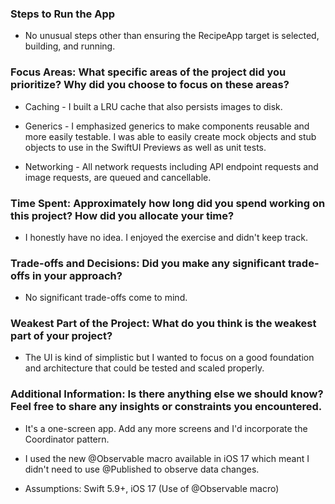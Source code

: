 ### Steps to Run the App

* No unusual steps other than ensuring the RecipeApp target is selected, building, and running.

### Focus Areas: What specific areas of the project did you prioritize? Why did you choose to focus on these areas?

* Caching - I built a LRU cache that also persists images to disk.

* Generics - I emphasized generics to make components reusable and more easily testable. I was able to easily create mock objects and stub objects to use in the SwiftUI Previews as well as unit tests.

* Networking - All network requests including API endpoint requests and image requests, are queued and cancellable.

### Time Spent: Approximately how long did you spend working on this project? How did you allocate your time?

* I honestly have no idea. I enjoyed the exercise and didn't keep track.

### Trade-offs and Decisions: Did you make any significant trade-offs in your approach?

* No significant trade-offs come to mind.

### Weakest Part of the Project: What do you think is the weakest part of your project?

* The UI is kind of simplistic but I wanted to focus on a good foundation and architecture that could be tested and scaled properly.

### Additional Information: Is there anything else we should know? Feel free to share any insights or constraints you encountered.

* It's a one-screen app. Add any more screens and I'd incorporate the Coordinator pattern.

* I used the new @Observable macro available in iOS 17 which meant I didn't need to use @Published to observe data changes.

- Assumptions: Swift 5.9+, iOS 17 (Use of @Observable macro)

